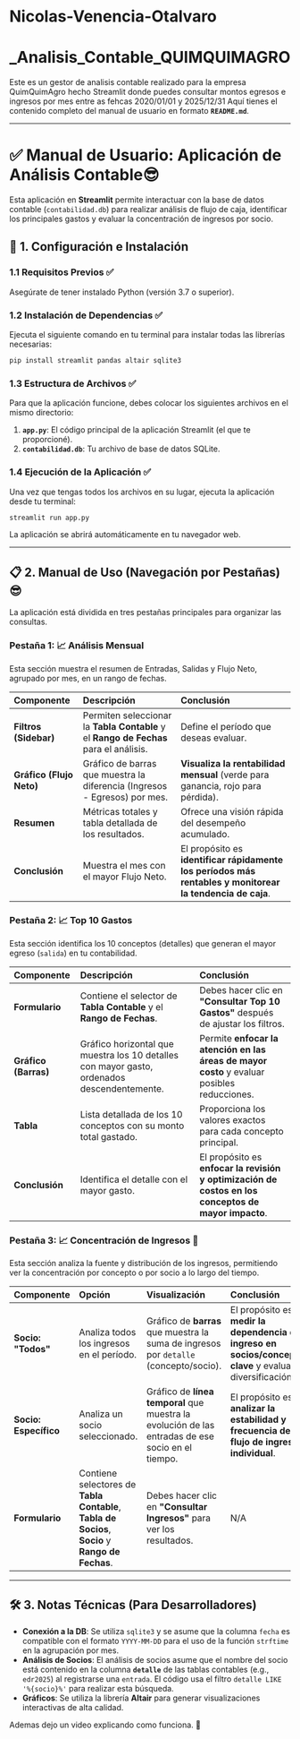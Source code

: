 # Nicolas-Venencia-Otalvaro 
# _Analisis_Contable_QUIMQUIMAGRO
Este es un gestor de analisis contable realizado para la empresa QuimQuimAgro hecho Streamlit donde puedes consultar montos egresos e ingresos por mes entre as fehcas 2020/01/01 y 2025/12/31
Aquí tienes el contenido completo del manual de usuario en formato **`README.md`**.

-----

# ✅ Manual de Usuario: Aplicación de Análisis Contable😎

Esta aplicación en **Streamlit** permite interactuar con la base de datos contable (`contabilidad.db`) para realizar análisis de flujo de caja, identificar los principales gastos y evaluar la concentración de ingresos por socio.

## 🚀 1. Configuración e Instalación

### 1.1 Requisitos Previos ✅

Asegúrate de tener instalado Python (versión 3.7 o superior).

### 1.2 Instalación de Dependencias ✅

Ejecuta el siguiente comando en tu terminal para instalar todas las librerías necesarias:

```bash
pip install streamlit pandas altair sqlite3
```

### 1.3 Estructura de Archivos ✅

Para que la aplicación funcione, debes colocar los siguientes archivos en el mismo directorio:

1.  **`app.py`**: El código principal de la aplicación Streamlit (el que te proporcioné).
2.  **`contabilidad.db`**: Tu archivo de base de datos SQLite.

### 1.4 Ejecución de la Aplicación ✅

Una vez que tengas todos los archivos en su lugar, ejecuta la aplicación desde tu terminal:

```bash
streamlit run app.py
```

La aplicación se abrirá automáticamente en tu navegador web.

-----

## 📋 2. Manual de Uso (Navegación por Pestañas) 😎

La aplicación está dividida en tres pestañas principales para organizar las consultas.

### Pestaña 1: 📈 Análisis Mensual

Esta sección muestra el resumen de Entradas, Salidas y Flujo Neto, agrupado por mes, en un rango de fechas.

| Componente | Descripción | Conclusión |
| :--- | :--- | :--- |
| **Filtros (Sidebar)** | Permiten seleccionar la **Tabla Contable** y el **Rango de Fechas** para el análisis. | Define el período que deseas evaluar. |
| **Gráfico (Flujo Neto)** | Gráfico de barras que muestra la diferencia (Ingresos - Egresos) por mes. | **Visualiza la rentabilidad mensual** (verde para ganancia, rojo para pérdida). |
| **Resumen** | Métricas totales y tabla detallada de los resultados. | Ofrece una visión rápida del desempeño acumulado. |
| **Conclusión** | Muestra el mes con el mayor Flujo Neto. | El propósito es **identificar rápidamente los períodos más rentables y monitorear la tendencia de caja**. |

### Pestaña 2: 📈 Top 10 Gastos

Esta sección identifica los 10 conceptos (detalles) que generan el mayor egreso (`salida`) en tu contabilidad.

| Componente | Descripción | Conclusión |
| :--- | :--- | :--- |
| **Formulario** | Contiene el selector de **Tabla Contable** y el **Rango de Fechas**. | Debes hacer clic en **"Consultar Top 10 Gastos"** después de ajustar los filtros. |
| **Gráfico (Barras)** | Gráfico horizontal que muestra los 10 detalles con mayor gasto, ordenados descendentemente. | Permite **enfocar la atención en las áreas de mayor costo** y evaluar posibles reducciones. |
| **Tabla** | Lista detallada de los 10 conceptos con su monto total gastado. | Proporciona los valores exactos para cada concepto principal. |
| **Conclusión** | Identifica el detalle con el mayor gasto. | El propósito es **enfocar la revisión y optimización de costos en los conceptos de mayor impacto**. |

### Pestaña 3: 📈 Concentración de Ingresos 🤑

Esta sección analiza la fuente y distribución de los ingresos, permitiendo ver la concentración por concepto o por socio a lo largo del tiempo.

| Componente | Opción | Visualización | Conclusión |
| :--- | :--- | :--- | :--- |
| **Socio: "Todos"** | Analiza todos los ingresos en el período. | Gráfico de **barras** que muestra la suma de ingresos por `detalle` (concepto/socio). | El propósito es **medir la dependencia del ingreso en socios/conceptos clave** y evaluar la diversificación. |
| **Socio: Específico** | Analiza un socio seleccionado. | Gráfico de **línea temporal** que muestra la evolución de las entradas de ese socio en el tiempo. | El propósito es **analizar la estabilidad y frecuencia del flujo de ingreso individual**. |
| **Formulario** | Contiene selectores de **Tabla Contable**, **Tabla de Socios**, **Socio** y **Rango de Fechas**. | Debes hacer clic en **"Consultar Ingresos"** para ver los resultados. | N/A |

-----

## 🛠️ 3. Notas Técnicas (Para Desarrolladores)

  * **Conexión a la DB**: Se utiliza `sqlite3` y se asume que la columna `fecha` es compatible con el formato `YYYY-MM-DD` para el uso de la función `strftime` en la agrupación por mes.
  * **Análisis de Socios**: El análisis de socios asume que el nombre del socio está contenido en la columna **`detalle`** de las tablas contables (e.g., `edr2025`) al registrarse una `entrada`. El código usa el filtro `detalle LIKE '%{socio}%'` para realizar esta búsqueda.
  * **Gráficos**: Se utiliza la librería **Altair** para generar visualizaciones interactivas de alta calidad.

Ademas dejo un video explicando como funciona.
📸

